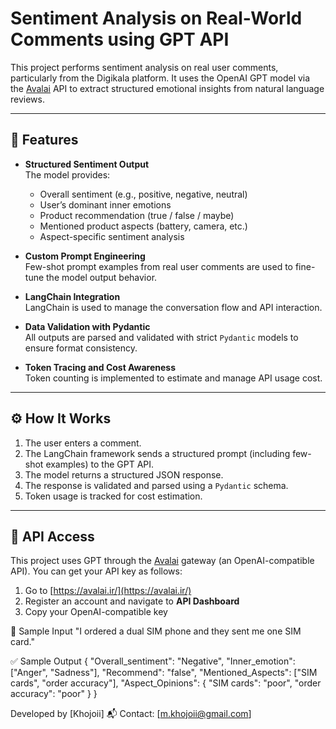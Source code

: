 # Sentiment Analysis on Real-World Comments using GPT API

This project performs sentiment analysis on real user comments, particularly from the Digikala platform. It uses the OpenAI GPT model via the [Avalai](https://avalai.ir/) API to extract structured emotional insights from natural language reviews.

---

## 🚀 Features

- **Structured Sentiment Output**  
  The model provides:
  - Overall sentiment (e.g., positive, negative, neutral)
  - User’s dominant inner emotions
  - Product recommendation (true / false / maybe)
  - Mentioned product aspects (battery, camera, etc.)
  - Aspect-specific sentiment analysis

- **Custom Prompt Engineering**  
  Few-shot prompt examples from real user comments are used to fine-tune the model output behavior.

- **LangChain Integration**  
  LangChain is used to manage the conversation flow and API interaction.

- **Data Validation with Pydantic**  
  All outputs are parsed and validated with strict `Pydantic` models to ensure format consistency.

- **Token Tracing and Cost Awareness**  
  Token counting is implemented to estimate and manage API usage cost.

---

## ⚙️ How It Works

1. The user enters a comment.
2. The LangChain framework sends a structured prompt (including few-shot examples) to the GPT API.
3. The model returns a structured JSON response.
4. The response is validated and parsed using a `Pydantic` schema.
5. Token usage is tracked for cost estimation.

---

## 🔐 API Access

This project uses GPT through the [Avalai](https://avalai.ir/) gateway (an OpenAI-compatible API). You can get your API key as follows:

1. Go to [https://avalai.ir/](https://avalai.ir/)
2. Register an account and navigate to **API Dashboard**
3. Copy your OpenAI-compatible key

🧪 Sample Input
"I ordered a dual SIM phone and they sent me one SIM card."

✅ Sample Output
{
  "Overall_sentiment": "Negative",
  "Inner_emotion": ["Anger", "Sadness"],
  "Recommend": "false",
  "Mentioned_Aspects": ["SIM cards", "order accuracy"],
  "Aspect_Opinions": {
    "SIM cards": "poor",
    "order accuracy": "poor"
  }
}



Developed by [Khojoii]
📬 Contact: [m.khojoii@gmail.com]
